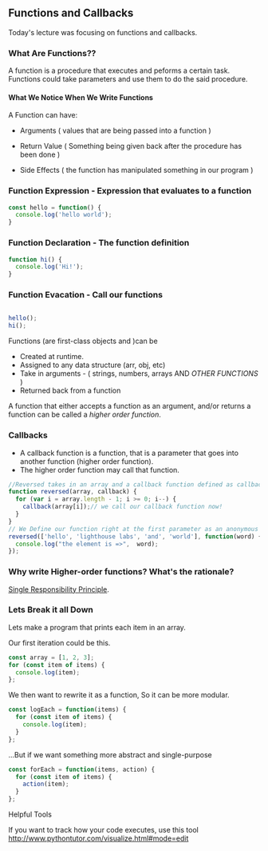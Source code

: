   ## Functions and Callbacks

Today's lecture was focusing on functions and callbacks.

### What Are Functions??

A function is a procedure that executes and peforms a certain task. Functions could take parameters and use them to do
the said procedure.

#### What We Notice When We Write Functions

A Function can have:

- Arguments    ( values that are being passed into a function )

- Return Value ( Something being given back after the procedure has been done )

- Side Effects ( the function has manipulated something in our program )

### Function Expression - Expression that evaluates to a function

```js
const hello = function() {
  console.log('hello world');
}
```

### Function Declaration - The function definition

```js
function hi() {
  console.log('Hi!');
}
```

### Function Evacation - Call our functions

```js

hello();
hi();
```


Functions (are first-class objects and )can be


- Created at runtime.
- Assigned to any data structure (arr, obj, etc)
- Take in arguments - ( strings, numbers, arrays AND *OTHER FUNCTIONS* )
- Returned back from a function


A function that either accepts a function as an argument, and/or returns a function can be called a *higher order function*.

### Callbacks

- A callback function is a function, that is a parameter that goes into another function (higher order function).
- The higher order function may call that function.

```js
//Reversed takes in an array and a callback function defined as callback
function reversed(array, callback) {
  for (var i = array.length - 1; i >= 0; i--) {
    callback(array[i]);// we call our callback function now!
  }
}
// We Define our function right at the first parameter as an anonymous function!
reversed(['hello', 'lighthouse labs', 'and', 'world'], function(word) {
  console.log("the element is =>",  word);
});
```


### Why write Higher-order functions? What's the rationale?

[Single Responsibility Principle](https://en.wikipedia.org/wiki/Single_responsibility_principle).

### Lets Break it all Down

Lets make a program that prints each item in an array.

Our first iteration could be this.

```js
const array = [1, 2, 3];
for (const item of items) {
  console.log(item);
};
```

We then want to rewrite it as a function, So it can be more modular.

```js
const logEach = function(items) {
  for (const item of items) {
    console.log(item);
  }
};

```

...But if we want something more abstract and single-purpose

```js
const forEach = function(items, action) {
  for (const item of items) {
    action(item);
  }
};
```

Helpful Tools

If you want to track how your code executes, use this tool
http://www.pythontutor.com/visualize.html#mode=edit
